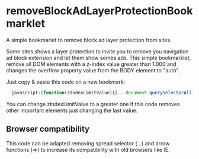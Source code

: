 # removeBlockAdLayerProtectionBookmarklet
A simple bookmarlet to remove block ad layer protection from sites.

Some sites shows a layer protection to invite you to remove you navigation ad block extension and let them show somes ads. This simple bookmarklet, remove all DOM elements with a z-index value greater than 1.000 and changes the overflow property value from the BODY element to "auto".

Just copy & paste this code on a new bookmark:
```js
  javascript:(function(zIndexLimitValue){[...document.querySelectorAll("*")].map(e=>{if (e.tagName==="BODY"){e.style.overflow = "auto";}var zi=window.getComputedStyle(e).getPropertyValue("z-index");return{element:e,zIndex:(isNaN(zi*1)?0:zi*1)}}).filter(e=>(e.zIndex>zIndexLimitValue)).map(e=>e.element.remove());})(1000);
```

You can change zIndexLimitValue to a greater one if this code removes other important elements just changing the last value.

## Browser compatibility
This code can be adapted removing spread selector (...) and arrow functions (=>) to increase its compatibility with old browsers like IE.
